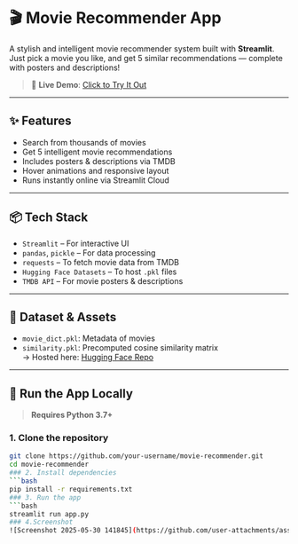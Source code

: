 # 🎬 Movie Recommender App

A stylish and intelligent movie recommender system built with **Streamlit**. Just pick a movie you like, and get 5 similar recommendations — complete with posters and descriptions!

> 🚀 **Live Demo**: [Click to Try It Out](https://movie-recommender-mndorgoirwxdjnt3xtwsvv.streamlit.app)

---

## ✨ Features

-  Search from thousands of movies
-  Get 5 intelligent movie recommendations
-  Includes posters & descriptions via TMDB
-  Hover animations and responsive layout
-  Runs instantly online via Streamlit Cloud

---

## 📦 Tech Stack

- `Streamlit` – For interactive UI
- `pandas`, `pickle` – For data processing
- `requests` – To fetch movie data from TMDB
- `Hugging Face Datasets` – To host `.pkl` files
- `TMDB API` – For movie posters & descriptions

---

## 📁 Dataset & Assets

- `movie_dict.pkl`: Metadata of movies
- `similarity.pkl`: Precomputed cosine similarity matrix  
  → Hosted here: [Hugging Face Repo](https://huggingface.co/datasets/Krishna-Radharani-123/movie-recommender-assets)

---

## 🚀 Run the App Locally

>  **Requires Python 3.7+**

### 1. Clone the repository

```bash
git clone https://github.com/your-username/movie-recommender.git
cd movie-recommender
### 2. Install dependencies
```bash
pip install -r requirements.txt
### 3. Run the app
```bash
streamlit run app.py
### 4.Screenshot
![Screenshot 2025-05-30 141845](https://github.com/user-attachments/assets/b2bd7d16-4c7c-4600-99e4-69253cba5713)






